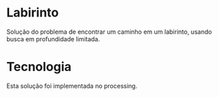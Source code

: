 # Labirinto
Solução do problema de encontrar um caminho em um labirinto, usando busca em profundidade limitada.

# Tecnologia
Esta solução foi implementada no processing.
